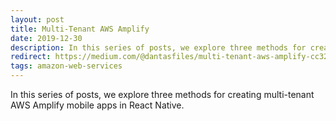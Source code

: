 ```yaml
---
layout: post
title: Multi-Tenant AWS Amplify
date: 2019-12-30
description: In this series of posts, we explore three methods for creating multi-tenant AWS Amplify mobile apps in React Native.
redirect: https://medium.com/@dantasfiles/multi-tenant-aws-amplify-cc3252c4def4
tags: amazon-web-services
---
```


In this series of posts, we explore three methods for creating multi-tenant AWS Amplify mobile apps in React Native.
